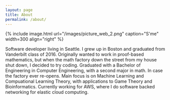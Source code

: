```yaml
---
layout: page
title: About
permalink: /about/
---
```


{% include image.html url="/images/picture_web_2.png" caption="S'me" width=300 align="right" %}

Software developer living in Seattle. I grew up in Boston and graduated from Vanderbilt class of 2016. Originally wanted to work in proof-based mathematics, but when the math factory down the street from my house shut down, I decided to try coding. Graduated with a Bachelor of Engineering in Computer Engineering, with a second major in math. In case the factory ever re-opens. Main focus is on Machine Learning and Compuational Learning Theory, with applications to Game Theory and Bioinformatics. Currently working for AWS, where I do software backed networking for elastic cloud computing. 


